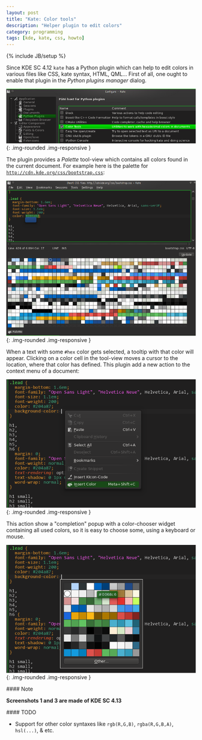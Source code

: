 ```yaml
---
layout: post
title: "Kate: Color tools"
description: "Helper plugin to edit colors"
category: programming
tags: [kde, kate, css, howto]
---
```

{% include JB/setup %}


Since KDE SC 4.12 `kate` has a Python plugin which can help to edit colors in various files
like CSS, kate syntax, HTML, QML… First of all, one ought to enable that plugin in the
_Python plugins manager_ dialog.

![Color Tools](/assets/images/color-tools/enable-color-tools.png){: .img-rounded .img-responsive }

The plugin provides a _Palette_ tool-view which contains all colors found in the current document.
For example here is the palette for [`http://cdn.kde.org/css/bootstrap.css`](http://cdn.kde.org/css/bootstrap.css):

![CSS file from dot.kde.org](/assets/images/color-tools/color-tools-1.png){: .img-rounded .img-responsive }

When a text with some `#hex` color gets selected, a tooltip with that color will appear.
Clicking on a color cell in the tool-view moves a cursor to the location, where that color has defined.
This plugin add a new action to the context menu of a document:

![Insert color action](/assets/images/color-tools/color-tools-2.png){: .img-rounded .img-responsive }

This action show a "completion" popup with a color-chooser widget containing all used colors,
so it is easy to choose some, using a keyboard or mouse.


![Color insert completion popup](/assets/images/color-tools/color-tools-3.png){: .img-rounded .img-responsive }

<div class="alert alert-warning" markdown="1">
#### Note

**Screenshots 1 and 3 are made of KDE SC 4.13**

</div>


<div class="alert alert-info" markdown="1">
#### TODO

* Support for other color syntaxes like `rgb(R,G,B)`, `rgba(R,G,B,A)`, `hsl(...)`, & etc.

</div>
